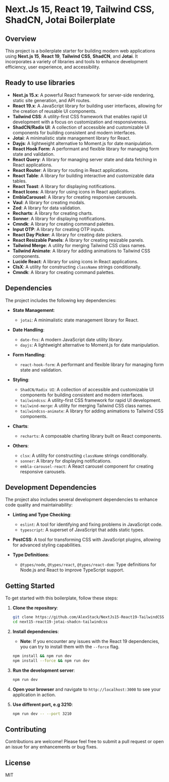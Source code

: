 # Next.Js 15, React 19, Tailwind CSS, ShadCN, Jotai Boilerplate

## Overview

This project is a boilerplate starter for building modern web applications using **Next.js 15**, **React 19**, **Tailwind CSS**, **ShadCN**, and **Jotai**. It incorporates a variety of libraries and tools to enhance development efficiency, user experience, and accessibility.

## Ready to use libraries

- **Next.js 15.x**: A powerful React framework for server-side rendering, static site generation, and API routes.
- **React 19.x**: A JavaScript library for building user interfaces, allowing for the creation of reusable UI components.
- **Tailwind CSS**: A utility-first CSS framework that enables rapid UI development with a focus on customization and responsiveness.
- **ShadCN/Radix UI**: A collection of accessible and customizable UI components for building consistent and modern interfaces.
- **Jotai**: A minimalistic state management library for React.
- **Dayjs**: A lightweight alternative to Moment.js for date manipulation.
- **React Hook Form**: A performant and flexible library for managing form state and validation.
- **React Query**: A library for managing server state and data fetching in React applications.
- **React Router**: A library for routing in React applications.
- **React Table**: A library for building interactive and customizable data tables.
- **React Toast**: A library for displaying notifications.
- **React Icons**: A library for using icons in React applications.
- **EmblaCarousel**: A library for creating responsive carousels.
- **Vaul**: A library for creating modals.
- **Zod**: A library for data validation.
- **Recharts**: A library for creating charts.
- **Sonner**: A library for displaying notifications.
- **Cmndk**: A library for creating command palettes.
- **Input OTP**: A library for creating OTP inputs.
- **React Day Picker**: A library for creating date pickers.
- **React Resizable Panels**: A library for creating resizable panels.
- **Tailwind Merge**: A utility for merging Tailwind CSS class names.
- **Tailwind Animate**: A library for adding animations to Tailwind CSS components.
- **Lucide React**: A library for using icons in React applications.
- **ClsX**: A utility for constructing `className` strings conditionally.
- **Cmndk**: A library for creating command palettes.

## Dependencies

The project includes the following key dependencies:

- **State Management**:

  - `jotai`: A minimalistic state management library for React.

- **Date Handling**:

  - `date-fns`: A modern JavaScript date utility library.
  - `dayjs`: A lightweight alternative to Moment.js for date manipulation.

- **Form Handling**:

  - `react-hook-form`: A performant and flexible library for managing form state and validation.

- **Styling**:

  - `ShadCN/Radix UI`: A collection of accessible and customizable UI components for building consistent and modern interfaces.
  - `tailwindcss`: A utility-first CSS framework for rapid UI development.
  - `tailwind-merge`: A utility for merging Tailwind CSS class names.
  - `tailwindcss-animate`: A library for adding animations to Tailwind CSS components.

- **Charts**:

  - `recharts`: A composable charting library built on React components.

- **Others**:
  - `clsx`: A utility for constructing `className` strings conditionally.
  - `sonner`: A library for displaying notifications.
  - `embla-carousel-react`: A React carousel component for creating responsive carousels.

## Development Dependencies

The project also includes several development dependencies to enhance code quality and maintainability:

- **Linting and Type Checking**:

  - `eslint`: A tool for identifying and fixing problems in JavaScript code.
  - `typescript`: A superset of JavaScript that adds static types.

- **PostCSS**: A tool for transforming CSS with JavaScript plugins, allowing for advanced styling capabilities.

- **Type Definitions**:
  - `@types/node`, `@types/react`, `@types/react-dom`: Type definitions for Node.js and React to improve TypeScript support.

## Getting Started

To get started with this boilerplate, follow these steps:

1. **Clone the repository**:

   ```bash
   git clone https://github.com/AlexStack/NextJs15-React19-TailwindCSS-ShadCN-Jotai-scaffold-boilerplate-starter.git next15-react19-jotai-shadcn-tailwindcss
   cd next15-react19-jotai-shadcn-tailwindcss
   ```

2. **Install dependencies**:

   - **Note**: If you encounter any issues with the React 19 dependencies, you can try to install them with the `--force` flag.

   ```bash
   npm install && npm run dev
   npm install --force && npm run dev
   ```

3. **Run the development server**:

   ```bash
   npm run dev
   ```

4. **Open your browser** and navigate to `http://localhost:3000` to see your application in action.

5. **Use different port, e.g 3210**:

   ```bash
   npm run dev -- --port 3210
   ```

## Contributing

Contributions are welcome! Please feel free to submit a pull request or open an issue for any enhancements or bug fixes.

## License

MIT
